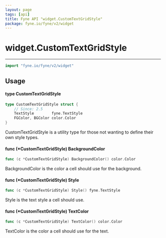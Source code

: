 ```yaml
---
layout: page
tags: [api]
title: Fyne API "widget.CustomTextGridStyle"
package: fyne.io/fyne/v2/widget
---
```


# widget.CustomTextGridStyle
---
```go
import "fyne.io/fyne/v2/widget"
```

## Usage

#### type CustomTextGridStyle

```go
type CustomTextGridStyle struct {
	// Since: 2.5
	TextStyle        fyne.TextStyle
	FGColor, BGColor color.Color
}
```

CustomTextGridStyle is a utility type for those not wanting to define their own style types.

#### func (*CustomTextGridStyle) BackgroundColor

```go
func (c *CustomTextGridStyle) BackgroundColor() color.Color
```
BackgroundColor is the color a cell should use for the background.

#### func (*CustomTextGridStyle) Style

```go
func (c *CustomTextGridStyle) Style() fyne.TextStyle
```
Style is the text style a cell should use.

#### func (*CustomTextGridStyle) TextColor

```go
func (c *CustomTextGridStyle) TextColor() color.Color
```
TextColor is the color a cell should use for the text.
